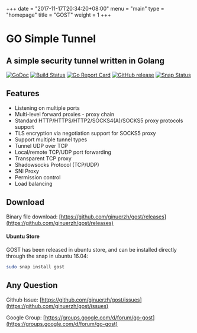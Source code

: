 +++
date = "2017-11-17T20:34:20+08:00"
menu = "main"
type = "homepage"
title = "GOST"
weight = 1
+++

# GO Simple Tunnel

## A simple security tunnel written in Golang

[![GoDoc](https://godoc.org/github.com/ginuerzh/gost?status.svg)](https://godoc.org/github.com/ginuerzh/gost)
[![Build Status](https://travis-ci.org/ginuerzh/gost.svg?branch=master)](https://travis-ci.org/ginuerzh/gost)
[![Go Report Card](https://goreportcard.com/badge/github.com/ginuerzh/gost)](https://goreportcard.com/report/github.com/ginuerzh/gost)
[![GitHub release](https://img.shields.io/github/release/ginuerzh/gost.svg)](https://github.com/ginuerzh/gost/releases/latest)
[![Snap Status](https://build.snapcraft.io/badge/ginuerzh/gost.svg)](https://build.snapcraft.io/user/ginuerzh/gost)

## Features

* Listening on multiple ports
* Multi-level forward proxies - proxy chain
* Standard HTTP/HTTPS/HTTP2/SOCKS4(A)/SOCKS5 proxy protocols support
* TLS encryption via negotiation support for SOCKS5 proxy
* Support multiple tunnel types
* Tunnel UDP over TCP
* Local/remote TCP/UDP port forwarding
* Transparent TCP proxy
* Shadowsocks Protocol (TCP/UDP)
* SNI Proxy
* Permission control
* Load balancing

## Download

Binary file download: [https://github.com/ginuerzh/gost/releases](https://github.com/ginuerzh/gost/releases)

#### Ubuntu Store

GOST has been released in ubuntu store, and can be installed directly through the snap in ubuntu 16.04:

```bash
sudo snap install gost
```

## Any Question

Github Issue: [https://github.com/ginuerzh/gost/issues](https://github.com/ginuerzh/gost/issues)

Google Group: [https://groups.google.com/d/forum/go-gost](https://groups.google.com/d/forum/go-gost)
